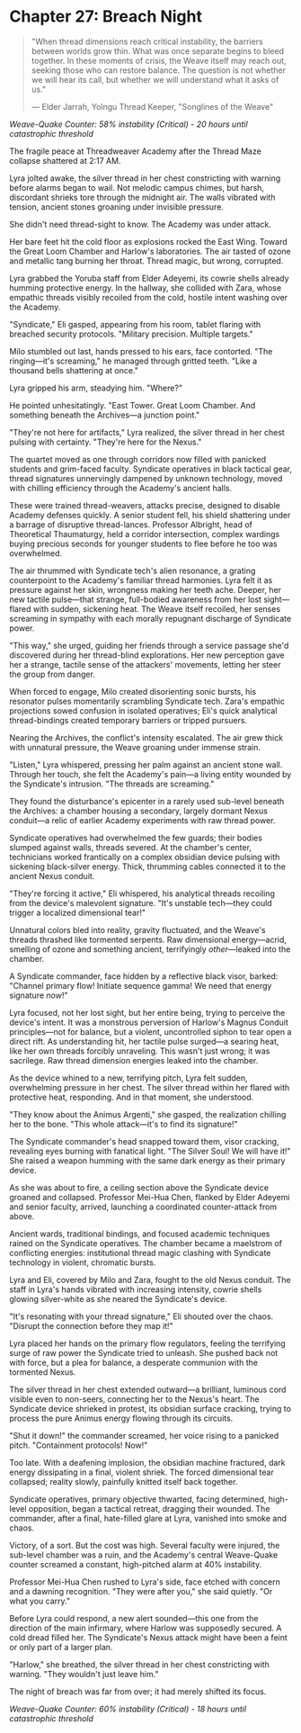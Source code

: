 # Chapter 27: Breach Night

> "When thread dimensions reach critical instability, the barriers between worlds grow thin. What was once separate begins to bleed together. In these moments of crisis, the Weave itself may reach out, seeking those who can restore balance. The question is not whether we will hear its call, but whether we will understand what it asks of us."
>
> — Elder Jarrah, Yolngu Thread Keeper, "Songlines of the Weave"

*Weave-Quake Counter: 58% instability (Critical) - 20 hours until catastrophic threshold*

The fragile peace at Threadweaver Academy after the Thread Maze collapse shattered at 2:17 AM.

Lyra jolted awake, the silver thread in her chest constricting with warning before alarms began to wail. Not melodic campus chimes, but harsh, discordant shrieks tore through the midnight air. The walls vibrated with tension, ancient stones groaning under invisible pressure.

She didn't need thread-sight to know. The Academy was under attack.

Her bare feet hit the cold floor as explosions rocked the East Wing. Toward the Great Loom Chamber and Harlow's laboratories. The air tasted of ozone and metallic tang burning her throat. Thread magic, but wrong, corrupted.

Lyra grabbed the Yoruba staff from Elder Adeyemi, its cowrie shells already humming protective energy. In the hallway, she collided with Zara, whose empathic threads visibly recoiled from the cold, hostile intent washing over the Academy.

"Syndicate," Eli gasped, appearing from his room, tablet flaring with breached security protocols. "Military precision. Multiple targets."

Milo stumbled out last, hands pressed to his ears, face contorted. "The ringing—it's screaming," he managed through gritted teeth. "Like a thousand bells shattering at once."

Lyra gripped his arm, steadying him. "Where?"

He pointed unhesitatingly. "East Tower. Great Loom Chamber. And something beneath the Archives—a junction point."

"They're not here for artifacts," Lyra realized, the silver thread in her chest pulsing with certainty. "They're here for the Nexus."

The quartet moved as one through corridors now filled with panicked students and grim-faced faculty. Syndicate operatives in black tactical gear, thread signatures unnervingly dampened by unknown technology, moved with chilling efficiency through the Academy's ancient halls.

These were trained thread-weavers, attacks precise, designed to disable Academy defenses quickly. A senior student fell, his shield shattering under a barrage of disruptive thread-lances. Professor Albright, head of Theoretical Thaumaturgy, held a corridor intersection, complex wardings buying precious seconds for younger students to flee before he too was overwhelmed.

The air thrummed with Syndicate tech's alien resonance, a grating counterpoint to the Academy's familiar thread harmonies. Lyra felt it as pressure against her skin, wrongness making her teeth ache. Deeper, her new tactile pulse—that strange, full-bodied awareness from her lost sight—flared with sudden, sickening heat. The Weave itself recoiled, her senses screaming in sympathy with each morally repugnant discharge of Syndicate power.

"This way," she urged, guiding her friends through a service passage she'd discovered during her thread-blind explorations. Her new perception gave her a strange, tactile sense of the attackers' movements, letting her steer the group from danger.

When forced to engage, Milo created disorienting sonic bursts, his resonator pulses momentarily scrambling Syndicate tech. Zara's empathic projections sowed confusion in isolated operatives; Eli's quick analytical thread-bindings created temporary barriers or tripped pursuers.

Nearing the Archives, the conflict's intensity escalated. The air grew thick with unnatural pressure, the Weave groaning under immense strain.

"Listen," Lyra whispered, pressing her palm against an ancient stone wall. Through her touch, she felt the Academy's pain—a living entity wounded by the Syndicate's intrusion. "The threads are screaming."

They found the disturbance's epicenter in a rarely used sub-level beneath the Archives: a chamber housing a secondary, largely dormant Nexus conduit—a relic of earlier Academy experiments with raw thread power.

Syndicate operatives had overwhelmed the few guards; their bodies slumped against walls, threads severed. At the chamber's center, technicians worked frantically on a complex obsidian device pulsing with sickening black-silver energy. Thick, thrumming cables connected it to the ancient Nexus conduit.

"They're forcing it active," Eli whispered, his analytical threads recoiling from the device's malevolent signature. "It's unstable tech—they could trigger a localized dimensional tear!"

Unnatural colors bled into reality, gravity fluctuated, and the Weave's threads thrashed like tormented serpents. Raw dimensional energy—acrid, smelling of ozone and something ancient, terrifyingly *other*—leaked into the chamber.

A Syndicate commander, face hidden by a reflective black visor, barked: "Channel primary flow! Initiate sequence gamma! We need that energy signature *now*!"

Lyra focused, not her lost sight, but her entire being, trying to perceive the device's intent. It was a monstrous perversion of Harlow's Magnus Conduit principles—not for balance, but a violent, uncontrolled siphon to tear open a direct rift. As understanding hit, her tactile pulse surged—a searing heat, like her own threads forcibly unraveling. This wasn't just wrong; it was sacrilege. Raw thread dimension energies leaked into the chamber.

As the device whined to a new, terrifying pitch, Lyra felt sudden, overwhelming pressure in her chest. The silver thread within her flared with protective heat, responding. And in that moment, she understood.

"They know about the Animus Argenti," she gasped, the realization chilling her to the bone. "This whole attack—it's to find its signature!"

The Syndicate commander's head snapped toward them, visor cracking, revealing eyes burning with fanatical light. "The Silver Soul! We will have it!" She raised a weapon humming with the same dark energy as their primary device.

As she was about to fire, a ceiling section above the Syndicate device groaned and collapsed. Professor Mei-Hua Chen, flanked by Elder Adeyemi and senior faculty, arrived, launching a coordinated counter-attack from above.

Ancient wards, traditional bindings, and focused academic techniques rained on the Syndicate operatives. The chamber became a maelstrom of conflicting energies: institutional thread magic clashing with Syndicate technology in violent, chromatic bursts.

Lyra and Eli, covered by Milo and Zara, fought to the old Nexus conduit. The staff in Lyra's hands vibrated with increasing intensity, cowrie shells glowing silver-white as she neared the Syndicate's device.

"It's resonating with your thread signature," Eli shouted over the chaos. "Disrupt the connection before they map it!"

Lyra placed her hands on the primary flow regulators, feeling the terrifying surge of raw power the Syndicate tried to unleash. She pushed back not with force, but a plea for balance, a desperate communion with the tormented Nexus.

The silver thread in her chest extended outward—a brilliant, luminous cord visible even to non-seers, connecting her to the Nexus's heart. The Syndicate device shrieked in protest, its obsidian surface cracking, trying to process the pure Animus energy flowing through its circuits.

"Shut it down!" the commander screamed, her voice rising to a panicked pitch. "Containment protocols! Now!"

Too late. With a deafening implosion, the obsidian machine fractured, dark energy dissipating in a final, violent shriek. The forced dimensional tear collapsed; reality slowly, painfully knitted itself back together.

Syndicate operatives, primary objective thwarted, facing determined, high-level opposition, began a tactical retreat, dragging their wounded. The commander, after a final, hate-filled glare at Lyra, vanished into smoke and chaos.

Victory, of a sort. But the cost was high. Several faculty were injured, the sub-level chamber was a ruin, and the Academy's central Weave-Quake counter screamed a constant, high-pitched alarm at 40% instability.

Professor Mei-Hua Chen rushed to Lyra's side, face etched with concern and a dawning recognition. "They were after you," she said quietly. "Or what you carry."

Before Lyra could respond, a new alert sounded—this one from the direction of the main infirmary, where Harlow was supposedly secured. A cold dread filled her. The Syndicate's Nexus attack might have been a feint or only part of a larger plan.

"Harlow," she breathed, the silver thread in her chest constricting with warning. "They wouldn't just leave him."

The night of breach was far from over; it had merely shifted its focus.

*Weave-Quake Counter: 60% instability (Critical) - 18 hours until catastrophic threshold*
